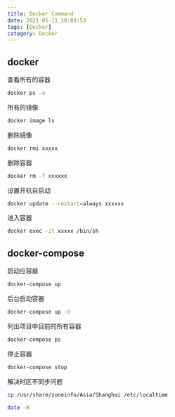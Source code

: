 ```yaml
---
title: Docker Command
date: 2021-05-11 10:09:53
tags: [Docker]
category: Docker
---
```


## docker

查看所有的容器

```Bash
docker ps -a 
```

所有的镜像

```Bash
docker image ls 
```

删除镜像

```Bash
docker rmi xxxxx 
```

删除容器

```Bash
docker rm -f xxxxxx
```

设置开机自启动

```Bash
docker update --restart=always xxxxxx
```

进入容器

```Bash
docker exec -it xxxxx /bin/sh
```

## docker-compose

启动应容器

```Bash
docker-compose up
 ```

后台启动容器

```Bash
docker-compose up -d
 ```

列出项目中目前的所有容器

```Bash
docker-compose ps
 ```

停止容器

```Bash
docker-compose stop
 ```

解决时区不同步问题

```Bash
cp /usr/share/zoneinfo/Asia/Shanghai /etc/localtime

date -R
 ```